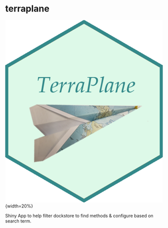 # terraplane

![](images/terraplane.png){width=20%}

Shiny App to help filter dockstore to find methods & configure based on search term. 


